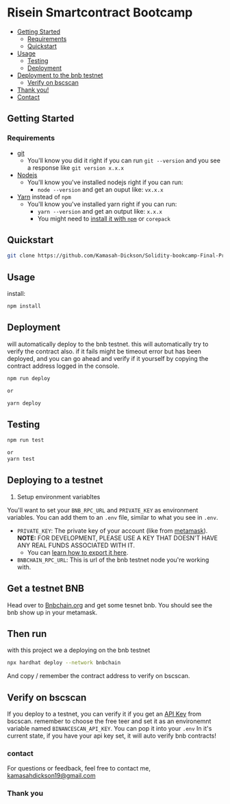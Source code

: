 # Risein Smartcontract Bootcamp

- [Getting Started](#getting-started)
  - [Requirements](#requirements)
  - [Quickstart](#quickstart)
- [Usage](#usage)
  - [Testing](#testing)
  - [Deployment](#deployment)
- [Deployment to the bnb testnet](#deploying-to-a-testnet)
  - [Verify on bscscan](#verify-on-bscscan)
- [Thank you!](#thank-you)
- [Contact](#contact)

## Getting Started

### Requirements

- [git](https://git-scm.com/book/en/v2/Getting-Started-Installing-Git)
  - You'll know you did it right if you can run `git --version` and you see a response like `git version x.x.x`
- [Nodejs](https://nodejs.org/en/)
  - You'll know you've installed nodejs right if you can run:
    - `node --version` and get an ouput like: `vx.x.x`
- [Yarn](https://yarnpkg.com/getting-started/install) instead of `npm`
  - You'll know you've installed yarn right if you can run:
    - `yarn --version` and get an output like: `x.x.x`
    - You might need to [install it with `npm`](https://classic.yarnpkg.com/lang/en/docs/install/) or `corepack`

## Quickstart

```bash
git clone https://github.com/Kamasah-Dickson/Solidity-bookcamp-Final-Project.git

```

## Usage

install:

```bash
npm install
```

## Deployment

will automatically deploy to the bnb testnet. this will automatically try to verify the contract also. if it fails might be timeout error but has been deployed, and you can go ahead and verify if it yourself by copying the contract address logged in the console.

```bash
npm run deploy

or

yarn deploy

```

## Testing

```bash
npm run test

or
yarn test

```

## Deploying to a testnet

1. Setup environment variabltes

You'll want to set your `BNB_RPC_URL` and `PRIVATE_KEY` as environment variables. You can add them to an `.env` file, similar to what you see in `.env`.

- `PRIVATE_KEY`: The private key of your account (like from [metamask](https://metamask.io/)). **NOTE:** FOR DEVELOPMENT, PLEASE USE A KEY THAT DOESN'T HAVE ANY REAL FUNDS ASSOCIATED WITH IT.
  - You can [learn how to export it here](https://metamask.zendesk.com/hc/en-us/articles/360015289632-How-to-Export-an-Account-Private-Key).
- `BNBCHAIN_RPC_URL`: This is url of the bnb testnet node you're working with.

## Get a testnet BNB

Head over to [Bnbchain.org](https://testnet.bnbchain.org/faucet-smart) and get some tesnet bnb. You should see the bnb show up in your metamask.

## Then run

with this project we a deploying on the bnb testnet

```bash
npx hardhat deploy --network bnbchain
```

And copy / remember the contract address to verify on bscscan.

## Verify on bscscan

If you deploy to a testnet, you can verify it if you get an [API Key](https://bscscan.com/apis) from bscscan. remember to choose the free teer and set it as an environemnt variable named `BINANCESCAN_API_KEY`. You can pop it into your `.env`
In it's current state, if you have your api key set, it will auto verify bnb contracts!

### contact

For questions or feedback, feel free to contact me, [kamasahdickson19@gmail.com](kamasahdickson19@gmail.com)

### Thank you

